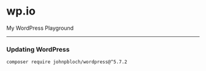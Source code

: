 # wp.io
My WordPress Playground


----

### Updating WordPress

```shell
composer require johnpbloch/wordpress@^5.7.2
```
